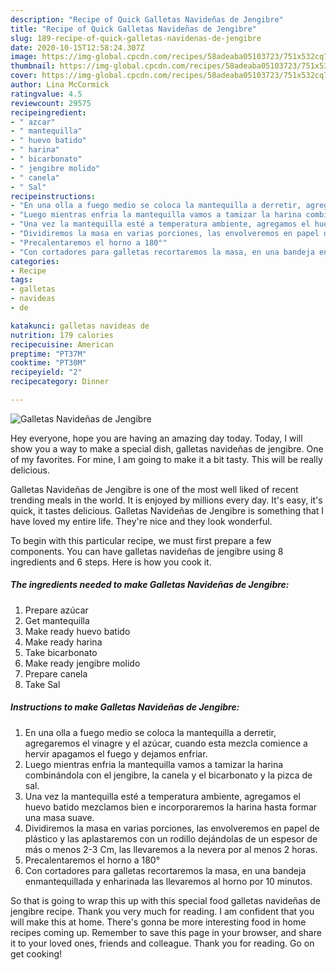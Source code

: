 ```yaml
---
description: "Recipe of Quick Galletas Navideñas de Jengibre"
title: "Recipe of Quick Galletas Navideñas de Jengibre"
slug: 189-recipe-of-quick-galletas-navidenas-de-jengibre
date: 2020-10-15T12:58:24.307Z
image: https://img-global.cpcdn.com/recipes/58adeaba05103723/751x532cq70/galletas-navidenas-de-jengibre-foto-principal.jpg
thumbnail: https://img-global.cpcdn.com/recipes/58adeaba05103723/751x532cq70/galletas-navidenas-de-jengibre-foto-principal.jpg
cover: https://img-global.cpcdn.com/recipes/58adeaba05103723/751x532cq70/galletas-navidenas-de-jengibre-foto-principal.jpg
author: Lina McCormick
ratingvalue: 4.5
reviewcount: 29575
recipeingredient:
- " azcar"
- " mantequilla"
- " huevo batido"
- " harina"
- " bicarbonato"
- " jengibre molido"
- " canela"
- " Sal"
recipeinstructions:
- "En una olla a fuego medio se coloca la mantequilla a derretir, agregaremos el vinagre y el azúcar, cuando esta mezcla comience a hervir apagamos el fuego y dejamos enfriar."
- "Luego mientras enfria la mantequilla vamos a tamizar la harina combinándola con el jengibre, la canela y el bicarbonato y la pizca de sal."
- "Una vez la mantequilla esté a temperatura ambiente, agregamos el huevo batido mezclamos bien e incorporaremos la harina hasta formar una masa suave."
- "Dividiremos la masa en varias porciones, las envolveremos en papel de plástico y las aplastaremos con un rodillo dejándolas de un espesor de más o menos 2-3 Cm, las llevaremos a la nevera por al menos 2 horas."
- "Precalentaremos el horno a 180°"
- "Con cortadores para galletas recortaremos la masa, en una bandeja enmantequillada y enharinada las llevaremos al horno por 10 minutos."
categories:
- Recipe
tags:
- galletas
- navideas
- de

katakunci: galletas navideas de 
nutrition: 179 calories
recipecuisine: American
preptime: "PT37M"
cooktime: "PT30M"
recipeyield: "2"
recipecategory: Dinner

---
```



![Galletas Navideñas de Jengibre](https://img-global.cpcdn.com/recipes/58adeaba05103723/751x532cq70/galletas-navidenas-de-jengibre-foto-principal.jpg)

Hey everyone, hope you are having an amazing day today. Today, I will show you a way to make a special dish, galletas navideñas de jengibre. One of my favorites. For mine, I am going to make it a bit tasty. This will be really delicious.



Galletas Navideñas de Jengibre is one of the most well liked of recent trending meals in the world. It is enjoyed by millions every day. It's easy, it's quick, it tastes delicious. Galletas Navideñas de Jengibre is something that I have loved my entire life. They're nice and they look wonderful.


To begin with this particular recipe, we must first prepare a few components. You can have galletas navideñas de jengibre using 8 ingredients and 6 steps. Here is how you cook it.

<!--inarticleads1-->

##### The ingredients needed to make Galletas Navideñas de Jengibre:

1. Prepare  azúcar
1. Get  mantequilla
1. Make ready  huevo batido
1. Make ready  harina
1. Take  bicarbonato
1. Make ready  jengibre molido
1. Prepare  canela
1. Take  Sal




<!--inarticleads2-->

##### Instructions to make Galletas Navideñas de Jengibre:

1. En una olla a fuego medio se coloca la mantequilla a derretir, agregaremos el vinagre y el azúcar, cuando esta mezcla comience a hervir apagamos el fuego y dejamos enfriar.
1. Luego mientras enfria la mantequilla vamos a tamizar la harina combinándola con el jengibre, la canela y el bicarbonato y la pizca de sal.
1. Una vez la mantequilla esté a temperatura ambiente, agregamos el huevo batido mezclamos bien e incorporaremos la harina hasta formar una masa suave.
1. Dividiremos la masa en varias porciones, las envolveremos en papel de plástico y las aplastaremos con un rodillo dejándolas de un espesor de más o menos 2-3 Cm, las llevaremos a la nevera por al menos 2 horas.
1. Precalentaremos el horno a 180°
1. Con cortadores para galletas recortaremos la masa, en una bandeja enmantequillada y enharinada las llevaremos al horno por 10 minutos.




So that is going to wrap this up with this special food galletas navideñas de jengibre recipe. Thank you very much for reading. I am confident that you will make this at home. There's gonna be more interesting food in home recipes coming up. Remember to save this page in your browser, and share it to your loved ones, friends and colleague. Thank you for reading. Go on get cooking!
